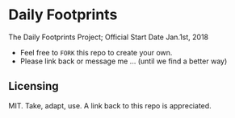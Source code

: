 # Daily Footprints
The Daily Footprints Project; Official Start Date Jan.1st, 2018

* Feel free to `FORK` this repo to create your own.
* Please link back or message me ... (until we find a better way)

## Licensing

MIT. Take, adapt, use. A link back to this repo is appreciated.